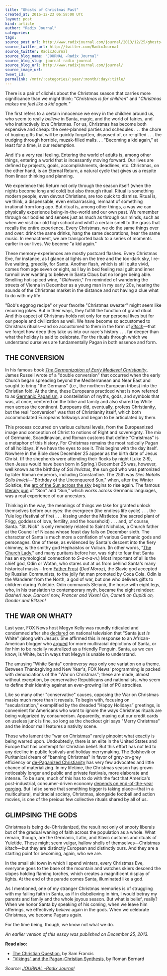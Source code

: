 ```yaml
---
title: "Ghosts of Christmas Past"
created_at: 2016-12-23 06:58:00 UTC
layout: post
kind: article
author: "Radix Journal"
categories: 
tags: 
source_post_url: http://www.radixjournal.com/journal/2013/12/25/ghosts-of-christmas-past
source_twitter_url: http://twitter.com/RadixJournal
source_twitter: RadixJournal
source_blog_name: "JOURNAL -Radix Journal"
source_blog_slug: journal-radix-journal
source_blog_url: http://www.radixjournal.com/journal/
source_image_url: 
tweet_id:
permalink: /mntr/:categories/:year/:month/:day/:title/
---
```

<p>There is a pair of clichés about the Christmas season that carries more significance than we might think: "<em>Christmas is for children</em>" and "<em>Christmas makes me feel like a kid again.</em>"</p>

<p>The first refers to a certain innocence we envy in the children around us, who seem to really <em>believe</em> in Santa, magic, and the world of fairies, and who instinctively love Christmas. For us, Christmas has become both expensive and cheap: the over-planned parties and schedules . . . the chore of buying gifts that will be quickly forgotten, disposed of, or re-gifted . . . the trudging through horrible, muzak-filled malls. . . "Becoming a kid again,” at least for a time, is our redemption.</p>

<p>And it's a very real feeling. Entering the world of adults is, among other things, entering a world that is incessantly moving forward. Our lives are defined by projects, goals, accomplishments, deadlines, etc. Christmas, on the other hand, is an Eternal Return, a natural cycle that gives us a respite from linear thinking and planning.</p>

<p>We experience this Return not only through the season itself (when the nights become long and cold) but also through ritual. Ritual is something modern people, even devout Christians, are too quick to dismiss. Ritual is, we think, a dispensable, even embarrassing, remnant of something irrational from long ago. But ritual is, among other things, a way we can physically experience being-in-the-world and our own past. We remember through our bodies and senses just as much as through our minds, such as when we visit our old high school and whiff a certain smell to the grass that recalls the entire experience. Every Christmas, we do the same things over and over: drink the same drinks, hang the same decorations, hear the same music. In reenactment, we are transported back to a series of moments earlier in our lives. We become "a kid again."</p>

<p>These memory-experiences are mostly postcard flashes. Every Christmas Eve, for instance, as I glance at lights on the tree and the too-dark sky, I re-live waiting, greedily, for Santa. Another flash, which is still quite vivid, comes from age seven or eight, as I lay in bed feeling real guilt and inner turmoil over wanting to believe in Santa Claus but no longer being able. Smelling hot-spiced wine, "<em>Glühwein</em>," I'm reminded of wandering the streets of Vienna in December as a young man in my early 20s, hearing the sounds of the Christmas market in the distance and not having a clue what to do with my life.</p>

<p>"Bob's eggnog recipe" or your favorite "Christmas sweater" might seem like recurring jokes. But in their ways, they fulfill the function of grand ritual. And this aspect of Christmas holds not only for our personal lives but for our people and civilization as well. We have become so accustomed to Christmas rituals—and so accustomed to them in the form of <a href="http://www.youtube.com/watch?v=RQwc62HVQEs"><em>kitsch</em></a>—that we forget how deep they take us into our race's history . . . far deeper than what the holiday is said to celebrate. For the rituals through which we understand ourselves are fundamentally Pagan in both essence and form.</p>

<h2 id="theconversion">THE CONVERSION</h2>

<p>In his famous book <a href="http://www.amazon.com/Germanization-Early-Medieval-Christianity-Sociohistorical/dp/0195104668"><em>The Germanization of Early Medieval Christianity</em></a>, James Russell wrote of a "double conversion" that occurred when the early Church began spreading beyond the Mediterranean and Near East and sought to bring "the Germans" (i.e., the northern European tribes) into the Christian fold. At the time, these Europeans practiced what is now referred to as <a href="http://en.wikipedia.org/wiki/Germanic_paganism">Germanic Paganism</a>, a constellation of myths, gods, and symbols that was, at once, centered on the tribe and family and also shared by White men across the continent. Europeans did, eventually, profess Christianity, but the real "conversion" was that of Christianity itself, which both accommodated Europeans folkways and began to be articulated by them.</p>

<p>This process occurred on various cultural levels, from the Europeanized image and conception of Christ to notions of Right and sovereignty. The mix of Germanic, Scandinavian, and Roman customs that define "Christmas" is a metaphor of this history. For Christmas remains the most radically Pagan of all holidays, if we have the eyes to see it.
This begins with the day itself. Nowhere in the Bible does December 25 appear as the birth date of Jesus Christ. (If the shepherds were attending their flocks by night (Luke 2:8), then Jesus would have been born in Spring.) December 25 was, however, well known as the birthday of <em>Sol Invictus</em>, the sun god who was patronized by later Roman emperors, including Constantine. The 25th was <em>Dies Natalis Solis Invicti</em>—"Birthday of the Unconquered Sun," when, after the Winter Solstice, the <a href="http://greenpassivesolar.com/2010/05/movement-of-sun/">arc of the Sun across the sky</a> begins to rise again. The famous <a href="https://www.dartmouth.edu/~milton/reading_room/pl/book_8/text.shtml">literary pun</a> of "Son" and “Sun," which works across Germanic languages, was a real experience of our ancestors.</p>

<p>Thinking in the way, the meanings of things we take for granted unlock themselves before our eyes: the evergreen (the endless life cycle) . . . the Yule log (festival of fire) . . . kissing under the Mistletoe (the sacred plant of Frigg, goddess of love, fertility, and the household) . . . and, of course, Santa. "St. Nick" is only remotely related to Saint Nicholas, a Church father at the Council of Nicaea whose feast day falls on December sixth. The character of Santa is much more a conflation of various Germanic gods and personages. One of these, as evidenced by Santa's descent into the fiery chimney, is the smithy god Hephaistos or Vulcan. (In other words, "<a href="http://www.youtube.com/watch?v=62Qfbrc1jdo">The Church Lady</a>," and many puritans before her, was right to fear that Santa has an etymological connection to <em>S-a-t-a-n</em>.) Most important of all is the chief god, Odin or Wotan, who stares out at us from behind Santa's many historical masks—from <a href="http://www.pinterest.com/kfadoption/father-frost-russia/">Father Frost</a> (<em>Ded Moroz</em>), the Slavic god accepted by Russian Communists, to the jolly fat man promoted by Coca Cola. Odin is the Wanderer from the North, a god of war, but one who delivers gifts to children during Yuletide. Odin commands Sleipnir, the horse with eight legs, who, in his translation to contemporary myth, became the eight reindeer: <em>Dasher! now, Dancer! now, Prancer and Vixen! On, Comet! on Cupid! on, Donder and Blitzen!</em></p>

<h2 id="thewaronwhat">THE WAR ON WHAT?</h2>

<p>Last year, FOX News host Megyn Kelly was roundly ridiculed and condemned after she <a href="http://www.slate.com/blogs/browbeat/2013/12/12/santa_claus_white_fox_news_megyn_kelly_thinks_so_but_santa_s_not_real.html">declared</a> on national television that "Santa just <em>is</em> White" (along with Jesus). She affirmed this in response to an African-American blogger who <a href="http://www.slate.com/articles/life/holidays/2013/12/santa_claus_an_old_white_man_not_anymore_meet_santa_the_penguin_a_new_christmas.html">argued</a> for more multiracial depictions of Santa, or for him to be racially neutralized as a friendly Penguin. Santa, as we can know, is White, but in ways that Megyn is unable to understand.</p>

<p>The amusing "White Santa" controversy was only one variation on a theme. Between Thanksgiving and New Year's, FOX News' programming is packed with denunciations of the "War on Christmas"; these are made, almost without exception, by conservative Republicans and nationalists, who seem to define their identity against an ever-growing list of PC atrocities.</p>

<p>Like so many other "conservative" causes, opposing the War on Christmas masks much more than it reveals. To begin with, focusing on "secularization," exemplified by the dreaded "Happy Holidays” greetings, is convenient for Americans who want to ignore the ways Christmas rituals are being vulgarized by consumerism. Apparently, maxing out our credit cards on useless junk is fine, so long as the checkout girl says "Merry Christmas" and the indoor mall features a nativity scene.</p>

<p>Those who lament the "war on Christmas" rarely pinpoint what exactly is being warred upon. Undoubtedly, there is an elite in the United States and Europe that has contempt for  Christian belief. But this effort has not led to any decline in public festivals and holiday merrymaking. The Bolshevik or Puritanical dream of "banning Christmas" in favor of grey-on-grey efficiency or <a href="http://www.wnd.com/2013/12/christmas-was-once-illegal/">de-Paganized Christianity</a> has very few advocates and little chance of materializing. In my lifetime, the Christmas season has grown noticeably longer and public and private festivals, more elaborate and intense. To be sure, much of this has to do with the fact that America's post-industrial, consumer-driven economy <a href="http://www.slate.com/blogs/moneybox/2013/12/23/macroeconomic_case_for_christmas.html">depends on end-of-the-year gorging</a>. But I also sense that something bigger is taking place—that in a multicultural, multiracial society, Christmas, alongside football and action movies, is one of the preious few collective rituals shared by all of us.</p>

<h2 id="glimpsingthegods">GLIMPSING THE GODS</h2>

<p>Christmas is being de-Christianized, the result not only of snooty liberals but of the gradual waning of faith across the population as a whole. What remain, though, are the Germanic, Latin, and Slavic customs and rituals of Yuletide. These might seem vulgar, hallow shells of themselves—Christmas <em>kitsch</em>—but they are distinctly European and distinctly ours. And they are a starting point for becoming, again, who we are.</p>

<p>In the small ski town in which I spend winters, every Christmas Eve, everyone goes to the base of the mountain and watches skiers descend the slopes holding flaming torches, which creates a magnificent display of lights. At the end of the parade comes Santa, illuminated like a god.</p>

<p>As I mentioned, one of my stranger Christmas memories is of struggling with my failing faith in Santa, as if in disbelieving in him, I would betray my parents and family and the whole joyous season. But what is belief, really? When we honor Santa by speaking of his coming, when we leave him offerings, we effectively <em>believe</em> again in the gods. When we celebrate Christmas, we become Pagans again.</p>

<p>For the time being, though, we know not what we do. </p>

<p><em>An earlier version of this essay was published on December 25, 2013.</em></p>

<p><strong>Read also:</strong></p>

<ul>
<li><a href="http://www.radixjournal.com/journal/2015/2/14/the-christian-question">The Christian Question</a>, by Sam Francis</li>
<li><a href="http://www.radixjournal.com/journal/vikings-pagan-christian-synthesis">“Vikings” and the Pagan-Christian Synthesis</a>, by Roman Bernard</li>
</ul><div class="">
    <i>Source: <a href="http://www.radixjournal.com/journal/">JOURNAL -Radix Journal</a></i>
</div>
